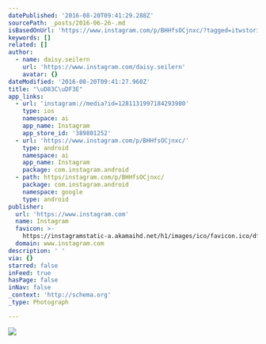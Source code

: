 ```yaml
---
datePublished: '2016-08-20T09:41:29.288Z'
sourcePath: _posts/2016-06-26-.md
isBasedOnUrl: 'https://www.instagram.com/p/BHHfsOCjnxc/?tagged=itwstories'
keywords: []
related: []
author:
  - name: daisy.seilern
    url: 'https://www.instagram.com/daisy.seilern'
    avatar: {}
dateModified: '2016-08-20T09:41:27.960Z'
title: "\uD83C\uDF3E"
app_links:
  - url: 'instagram://media?id=1281131997184293980'
    type: ios
    namespace: ai
    app_name: Instagram
    app_store_id: '389801252'
  - url: 'https://www.instagram.com/p/BHHfsOCjnxc/'
    type: android
    namespace: ai
    app_name: Instagram
    package: com.instagram.android
  - path: https/instagram.com/p/BHHfsOCjnxc/
    package: com.instagram.android
    namespace: google
    type: android
publisher:
  url: 'https://www.instagram.com'
  name: Instagram
  favicon: >-
    https://instagramstatic-a.akamaihd.net/h1/images/ico/favicon.ico/dfa85bb1fd63.ico
  domain: www.instagram.com
description: ' '
via: {}
starred: false
inFeed: true
hasPage: false
inNav: false
_context: 'http://schema.org'
_type: Photograph

---
```

![ ](https://imgflo.herokuapp.com/graph/vahj1ThiexotieMo/ed0a321cfa78c268ed583e7f3baa09dc/croprotate.jpg?cropheight=441&cropwidth=640&degrees=0&input=https%3A%2F%2Fscontent.cdninstagram.com%2Ft51.2885-15%2Fs640x640%2Fsh0.08%2Fe35%2F13525312_1113381178733336_535190567_n.jpg%3Fig_cache_key%3DMTI4MTEzMTk5NzE4NDI5Mzk4MA%253D%253D.2&x=0&y=103)